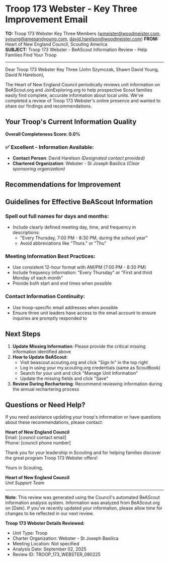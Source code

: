 # Troop 173 Webster - Key Three Improvement Email

**TO:** Troop 173 Webster Key Three Members (wmeister@woodmeister.com, syoung@amesandyoung.com, david.harelson@woodmeister.com)
**FROM:** Heart of New England Council, Scouting America  
**SUBJECT:** Troop 173 Webster - BeAScout Information Review - Help Families Find Your Troop  

---

Dear Troop 173 Webster Key Three (John Szymczak, Shawn David Young, David N Harelson),

The Heart of New England Council periodically reviews unit information on BeAScout.org and JoinExploring.org to help prospective Scout families easily find complete, accurate information about local units. We've completed a review of Troop 173 Webster's online presence and wanted to share our findings and recommendations.

## Your Troop's Current Information Quality

**Overall Completeness Score: 0.0%**



### ✅ **Excellent - Information Available:**
- **Contact Person**: David Harelson *(Designated contact provided)*
- **Chartered Organization**: Webster - St Joseph Basilica *(Clear sponsoring organization)*

## Recommendations for Improvement



## Guidelines for Effective BeAScout Information

### **Spell out full names for days and months:**
- Include clearly defined meeting day, time, and frequency in descriptions:
  - "Every Thursday, 7:00 PM - 8:30 PM, during the school year"
  - Avoid abbreviations like "Thurs." or "Thu"

### **Meeting Information Best Practices:**
- Use consistent 12-hour format with AM/PM (7:00 PM - 8:30 PM)
- Include frequency information: "Every Thursday" or "First and third Monday of each month"
- Provide both start and end times when possible

### **Contact Information Continuity:**
- Use troop-specific email addresses when possible
- Ensure three unit leaders have access to the email account to ensure inquiries are promptly responded to

## Next Steps

1. **Update Missing Information**: Please provide the critical missing information identified above
2. **How to Update BeAScout**: 
   - Visit beascout.scouting.org and click "Sign In" in the top right
   - Log in using your my.scouting.org credentials (same as ScoutBook)
   - Search for your unit and click "Manage Unit Information"
   - Update the missing fields and click "Save"
3. **Review During Rechartering**: Recommend reviewing information during the annual rechartering process

## Questions or Need Help?

If you need assistance updating your troop's information or have questions about these recommendations, please contact:

**Heart of New England Council**  
Email: [council contact email]  
Phone: [council phone number]

Thank you for your leadership in Scouting and for helping families discover the great program Troop 173 Webster offers!

Yours in Scouting,

**Heart of New England Council**  
*Unit Support Team*

---

**Note**: This review was generated using the Council's automated BeAScout information analysis system. Information was analyzed from BeAScout.org on [Date]. If you've recently updated your information, please allow time for changes to be reflected in our next review.

**Troop 173 Webster Details Reviewed:**
- Unit Type: Troop
- Charter Organization: Webster - St Joseph Basilica  
- Meeting Location: Not specified
- Analysis Date: September 02, 2025
- Review ID: TROOP_173_WEBSTER_090225